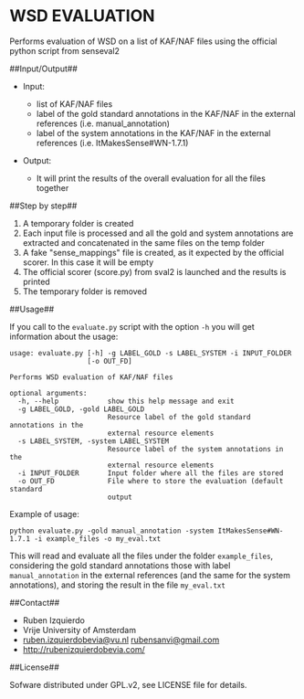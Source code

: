 # WSD EVALUATION #

Performs evaluation of WSD on a list of KAF/NAF files using the official python script from senseval2

##Input/Output##

* Input:
  - list of KAF/NAF files
  - label of the gold standard annotations in the KAF/NAF in the external references (i.e. manual_annotation)
  - label of the system annotations in the KAF/NAF in the external references (i.e. ItMakesSense#WN-1.7.1)

* Output:
  - It will print the results of the overall evaluation for all the files together


##Step by step##

1. A temporary folder is created
2. Each input file is processed and all the gold and system annotations are extracted and concatenated in the
   same files on the temp folder
3. A fake "sense_mappings" file is created, as it expected by the official scorer. In this case it will be empty
4. The official scorer (score.py) from sval2 is launched and the results is printed
5. The temporary folder is removed

##Usage##

If you call to the `evaluate.py` script with the option `-h` you will get information about the usage:

```shell
usage: evaluate.py [-h] -g LABEL_GOLD -s LABEL_SYSTEM -i INPUT_FOLDER
                   [-o OUT_FD]

Performs WSD evaluation of KAF/NAF files

optional arguments:
  -h, --help            show this help message and exit
  -g LABEL_GOLD, -gold LABEL_GOLD
                        Resource label of the gold standard annotations in the
                        external resource elements
  -s LABEL_SYSTEM, -system LABEL_SYSTEM
                        Resource label of the system annotations in the
                        external resource elements
  -i INPUT_FOLDER       Input folder where all the files are stored
  -o OUT_FD             File where to store the evaluation (default standard
                        output
```

Example of usage:
```shell
python evaluate.py -gold manual_annotation -system ItMakesSense#WN-1.7.1 -i example_files -o my_eval.txt
```

This will read and evaluate all the files under the folder `example_files`, considering the gold standard
annotations those with label `manual_annotation` in the external references (and the same for the system
annotations), and storing the result in the file `my_eval.txt`

##Contact##
* Ruben Izquierdo
* Vrije University of Amsterdam
* ruben.izquierdobevia@vu.nl  rubensanvi@gmail.com
* http://rubenizquierdobevia.com/

##License##

Sofware distributed under GPL.v2, see LICENSE file for details.
